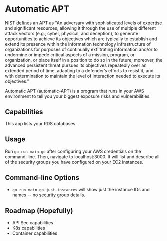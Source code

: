# Automatic APT
NIST [defines](https://csrc.nist.gov/glossary/term/advanced_persistent_threat) an APT as "An adversary with sophisticated levels of expertise and significant resources, allowing it through the use of multiple different attack vectors (e.g., cyber, physical, and deception), to generate opportunities to achieve its objectives which are typically to establish and extend its presence within the information technology infrastructure of organizations for purposes of continually exfiltrating information and/or to undermine or impede critical aspects of a mission, program, or organization, or place itself in a position to do so in the future; moreover, the advanced persistent threat pursues its objectives repeatedly over an extended period of time, adapting to a defender’s efforts to resist it, and with determination to maintain the level of interaction needed to execute its objectives."

Automatic APT (automatic-APT) is a program that runs in your AWS environment to tell you your biggest exposure risks and vulnerabilities.

## Capabilities
This app lists your RDS databases.

## Usage
Run `go run main.go` after configuring your AWS credentials on the command-line. Then, navigate to localhost:3000. It will list and describe all of the security groups you have configured on your EC2 instances.

## Command-line Options
- `go run main.go just-instances` will show just the instance IDs and names -- no security group details.

## Roadmap (Hopefully)
- API Sec capabilities
- K8s capabilities
- Container capabilities
